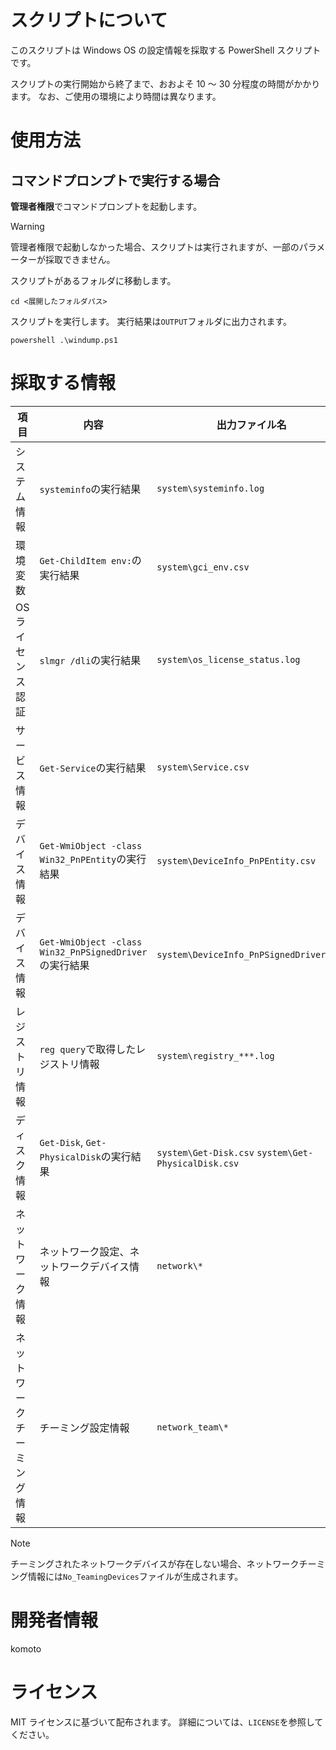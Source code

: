 # スクリプトについて

このスクリプトは Windows OS の設定情報を採取する PowerShell スクリプトです。

スクリプトの実行開始から終了まで、おおよそ 10 ～ 30 分程度の時間がかかります。
なお、ご使用の環境により時間は異なります。

# 使用方法

## コマンドプロンプトで実行する場合

**管理者権限**でコマンドプロンプトを起動します。

> [!WARNING]
> 管理者権限で起動しなかった場合、スクリプトは実行されますが、一部のパラメーターが採取できません。

スクリプトがあるフォルダに移動します。

```
cd <展開したフォルダパス>
```

スクリプトを実行します。
実行結果は`OUTPUT`フォルダに出力されます。

```
powershell .\windump.ps1
```

# 採取する情報

| 項目                       | 内容                                                   | 出力ファイル名                                      |
| -------------------------- | ------------------------------------------------------ | --------------------------------------------------- |
| システム情報               | `systeminfo`の実行結果                                 | `system\systeminfo.log`                             |
| 環境変数                   | `Get-ChildItem env:`の実行結果                         | `system\gci_env.csv`                                |
| OS ライセンス認証          | `slmgr /dli`の実行結果                                 | `system\os_license_status.log`                      |
| サービス情報               | `Get-Service`の実行結果                                | `system\Service.csv`                                |
| デバイス情報               | `Get-WmiObject -class Win32_PnPEntity`の実行結果       | `system\DeviceInfo_PnPEntity.csv`                   |
| デバイス情報               | `Get-WmiObject -class Win32_PnPSignedDriver`の実行結果 | `system\DeviceInfo_PnPSignedDriver.csv`             |
| レジストリ情報             | `reg query`で取得したレジストリ情報                    | `system\registry_***.log`                           |
| ディスク情報               | `Get-Disk`, `Get-PhysicalDisk`の実行結果               | `system\Get-Disk.csv` `system\Get-PhysicalDisk.csv` |
| ネットワーク情報           | ネットワーク設定、ネットワークデバイス情報             | `network\*`                                         |
| ネットワークチーミング情報 | チーミング設定情報                                     | `network_team\*`                                    |

> [!NOTE]
> チーミングされたネットワークデバイスが存在しない場合、ネットワークチーミング情報には`No_TeamingDevices`ファイルが生成されます。

# 開発者情報

komoto

# ライセンス

MIT ライセンスに基づいて配布されます。
詳細については、`LICENSE`を参照してください。
